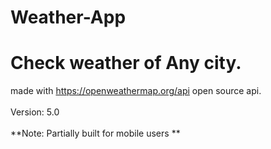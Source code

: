 # Weather-App

Check weather of Any city.
=========================
made with https://openweathermap.org/api open source api. <br> <br>
Version: 5.0<br> <br>
**Note: Partially built for mobile users **

